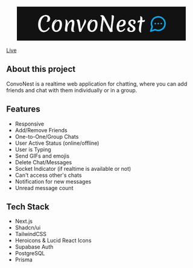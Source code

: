 <p align="center">
<img src="https://github.com/Jaimin25/ConvoNest/blob/main/public/image.png?raw=true"/>
</p>

[Live](https://convonest.vercel.app/)

## About this project

ConvoNest is a realtime web application for chatting, where you can add friends and chat with them individually or in a group.

## Features

- Responsive
- Add/Remove Friends
- One-to-One/Group Chats
- User Active Status (online/offline)
- User is Typing
- Send GIFs and emojis
- Delete Chat/Messages
- Socket Indicator (if realtime is available or not)
- Can't access other's chats
- Notification for new messages
- Unread message count

## Tech Stack

- Next.js
- Shadcn/ui
- TailwindCSS
- Heroicons & Lucid React Icons
- Supabase Auth
- PostgreSQL
- Prisma
